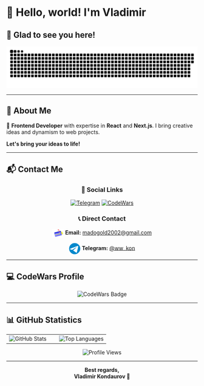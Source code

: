 # 👋 Hello, world! I'm Vladimir

## 🎯 Glad to see you here!

<div align="center">
  <img width="600" src="assets/github-snake.svg" alt="snake eating commits">
</div>

---

## 🚀 About Me

👋 **Frontend Developer** with expertise in **React** and **Next.js**. I bring creative ideas and dynamism to web projects.

**Let's bring your ideas to life!**

---

## 📬 Contact Me

<div align="center">

### 🔗 Social Links

[![Telegram](https://img.shields.io/badge/-Telegram-0088cc?style=for-the-badge&logo=Telegram&logoColor=white)](https://t.me/ww_kon)
[![CodeWars](https://img.shields.io/badge/-CodeWars-red?style=for-the-badge&logo=codewars&logoColor=white)](https://www.codewars.com/users/madogold)

### 📞 Direct Contact

<div align="center">

<img src="./assets/giphyy.gif" width="30" alt="email" style="vertical-align: middle;"> **Email:** [madogold2002@gmail.com](https://mail.google.com/mail/?view=cm&fs=1&to=madogold2002@gmail.com)

<img src="./assets/telegram-gif.gif" width="30" alt="telegram" style="vertical-align: middle;"> **Telegram:** [@ww_kon](https://t.me/ww_kon)

</div>

</div>

---

## 💻 CodeWars Profile

<div align="center">
  <img src="https://www.codewars.com/users/MadoGold/badges/large" alt="CodeWars Badge">
</div>

---

## 📊 GitHub Statistics

<div align="center">
  <table>
    <tr>
      <td width="50%">
        <img src="https://github-readme-stats.vercel.app/api?username=madogold&show_icons=true&count_private=true&hide_border=true&theme=radical" alt="GitHub Stats" style="width: 100%">
      </td>
      <td width="50%">
        <img src="https://github-readme-stats.vercel.app/api/top-langs/?username=madogold&hide_border=true&layout=compact&theme=radical" alt="Top Languages" style="width: 100%">
      </td>
    </tr>
  </table>
</div>

<div align="center">
  <img src="https://komarev.com/ghpvc/?username=madogold&style=for-the-badge&color=blue" alt="Profile Views">
</div>

---

<div align="center">
  <strong>Best regards,</strong><br>
  <strong>Vladimir Kondaurov 🚀</strong>
</div>
